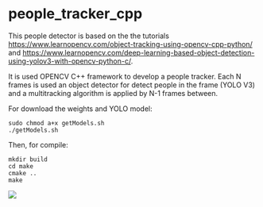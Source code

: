 # people_tracker_cpp

This people detector is based on the the tutorials https://www.learnopencv.com/object-tracking-using-opencv-cpp-python/ and https://www.learnopencv.com/deep-learning-based-object-detection-using-yolov3-with-opencv-python-c/. 

It is used OPENCV C++ framework to develop a people tracker. Each N frames is used an object detector for detect people in the frame (YOLO V3) and  a multitracking algorithm is applied by N-1 frames between.

For download the weights and YOLO model:

```
sudo chmod a+x getModels.sh
./getModels.sh
```

Then, for compile:

```
mkdir build
cd make
cmake .. 
make
```

<a href="https://imgflip.com/gif/41zqb5"><img src="https://imgflip.com/embed/41zqb5" tilte="400m"/></a>

 
